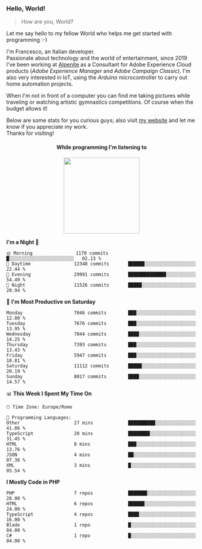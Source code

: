 ### Hello, World!

> How are you, World?

Let me say hello to my fellow World who helps me get started with programming :-)

I'm Francesco, an Italian developer.  
Passionate about technology and the world of entertainment, since 2019 I've been working at [Alpenite](https://www.alpenite.com) as a Consultant for Adobe Experience Cloud products (*Adobe Experience Manager* and *Adobe Campaign Classic*). I'm also very interested in IoT, using the *Arduino* microcontroller to carry out home automation projects.

When I'm not in front of a computer you can find me taking pictures while traveling or watching artistic gymnastics competitions. Of course when the budget allows it!

Below are some stats for you curious guys; also visit [my website](https://www.francescorega.eu) and let me know if you appreciate my work.  
Thanks for visiting!

<div align="center">
  <h4>While programming I'm listening to</h4>
  <a href="https://apps.francescorega.eu/now-playing/11147232609" target="_blank"><img src="https://apps.francescorega.eu/now-playing/11147232609" width="200"></a>
</div>

<!--START_SECTION:waka-->
**I'm a Night 🦉** 

```text
🌞 Morning                1170 commits        █░░░░░░░░░░░░░░░░░░░░░░░░   02.13 % 
🌆 Daytime                12348 commits       ██████░░░░░░░░░░░░░░░░░░░   22.44 % 
🌃 Evening                29991 commits       ██████████████░░░░░░░░░░░   54.49 % 
🌙 Night                  11526 commits       █████░░░░░░░░░░░░░░░░░░░░   20.94 % 
```
📅 **I'm Most Productive on Saturday** 

```text
Monday                   7046 commits        ███░░░░░░░░░░░░░░░░░░░░░░   12.80 % 
Tuesday                  7676 commits        ███░░░░░░░░░░░░░░░░░░░░░░   13.95 % 
Wednesday                7844 commits        ████░░░░░░░░░░░░░░░░░░░░░   14.25 % 
Thursday                 7393 commits        ███░░░░░░░░░░░░░░░░░░░░░░   13.43 % 
Friday                   5947 commits        ███░░░░░░░░░░░░░░░░░░░░░░   10.81 % 
Saturday                 11112 commits       █████░░░░░░░░░░░░░░░░░░░░   20.19 % 
Sunday                   8017 commits        ████░░░░░░░░░░░░░░░░░░░░░   14.57 % 
```


📊 **This Week I Spent My Time On** 

```text
🕑︎ Time Zone: Europe/Rome

💬 Programming Languages: 
Other                    27 mins             ██████████░░░░░░░░░░░░░░░   41.86 % 
TypeScript               20 mins             ████████░░░░░░░░░░░░░░░░░   31.45 % 
HTML                     8 mins              ███░░░░░░░░░░░░░░░░░░░░░░   13.76 % 
JSON                     4 mins              ██░░░░░░░░░░░░░░░░░░░░░░░   07.38 % 
XML                      3 mins              █░░░░░░░░░░░░░░░░░░░░░░░░   05.54 % 
```

**I Mostly Code in PHP** 

```text
PHP                      7 repos             ███████░░░░░░░░░░░░░░░░░░   28.00 % 
HTML                     6 repos             ██████░░░░░░░░░░░░░░░░░░░   24.00 % 
TypeScript               4 repos             ████░░░░░░░░░░░░░░░░░░░░░   16.00 % 
Blade                    1 repo              █░░░░░░░░░░░░░░░░░░░░░░░░   04.00 % 
C#                       1 repo              █░░░░░░░░░░░░░░░░░░░░░░░░   04.00 % 
```




<!--END_SECTION:waka-->
